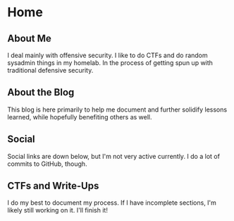 # Home

## About Me

I deal mainly with offensive security.  I like to do CTFs and do random sysadmin things in my homelab.  In the process of getting spun up with traditional defensive security.

## About the Blog

This blog is here primarily to help me document and further solidify lessons learned, while hopefully benefiting others as well.

## Social

Social links are down below, but I'm not very active currently.  I do a lot of commits to GitHub, though. 

## CTFs and Write-Ups

I do my best to document my process.  If I have incomplete sections, I'm likely still working on it.  I'll finish it!
